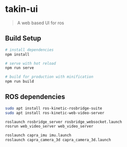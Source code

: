 # takin-ui

> A web based UI for ros

## Build Setup

```bash
# install dependencies
npm install

# serve with hot reload
npm run serve

# build for production with minification
npm run build
```

## ROS dependencies

```bash
sudo apt install ros-kinetic-rosbridge-suite
sudo apt install ros-kinetic-web-video-server

roslaunch rosbridge_server rosbridge_websocket.launch
rosrun web_video_server web_video_server

roslaunch capra_imu imu.launch
roslaunch capra_camera_3d capra_camera_3d.launch
```
